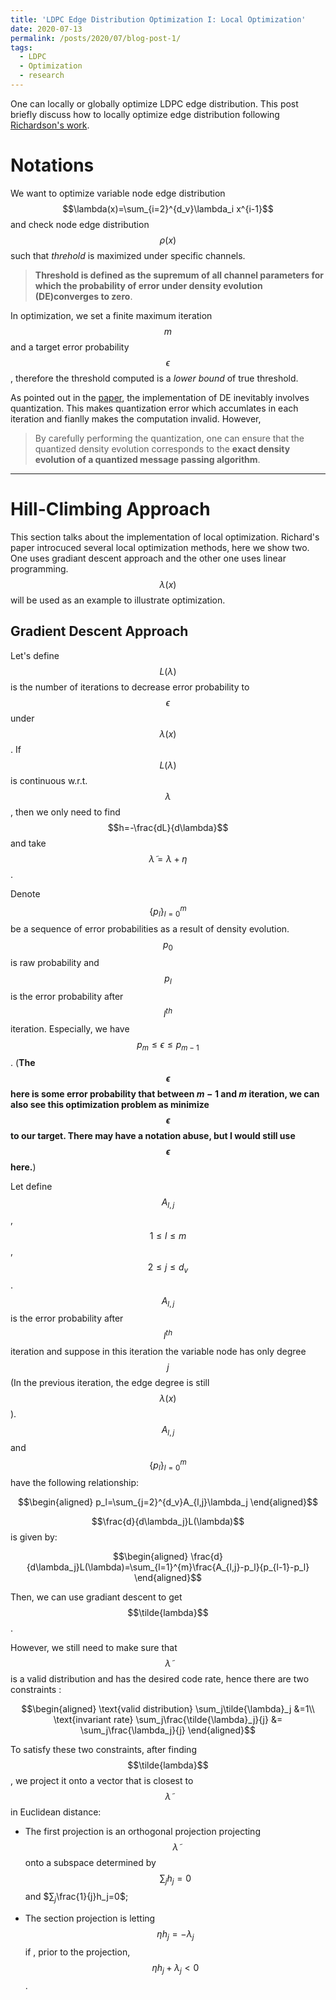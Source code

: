 ```yaml
---
title: 'LDPC Edge Distribution Optimization I: Local Optimization'
date: 2020-07-13
permalink: /posts/2020/07/blog-post-1/
tags:
  - LDPC
  - Optimization
  - research
---
```


One can locally or globally optimize LDPC edge distribution. This post briefly discuss how to locally optimize edge distribution following [Richardson's work](https://ieeexplore.ieee.org/document/910578).

Notations
======
We want to optimize variable node edge distribution $$\lambda(x)=\sum_{i=2}^{d_v}\lambda_i x^{i-1}$$ and check node edge distribution $$\rho(x)$$ such that *threhold* is maximized under specific channels. 

> **Threshold is defined as the supremum of all channel parameters for which the probability of error under density evolution (DE)converges to zero**.

 In optimization, we set a finite maximum iteration $$m$$ and a target error probability $$\epsilon$$, therefore the threshold computed is a *lower bound* of true threshold.

As pointed out in the [paper](https://ieeexplore.ieee.org/document/910578), the implementation of DE inevitably involves quantization. This makes quantization error which accumlates in each iteration and fianlly makes the computation invalid. However, 

> By carefully performing the quantization, one can ensure that the quantized density evolution corresponds to the **exact density evolution of a quantized message passing algorithm**. 


-----

Hill-Climbing Approach
=====
This section talks about the implementation of local optimization. Richard's paper introcuced several local optimization methods, here we show two. One uses gradiant descent approach and the other one uses linear programming. $$\lambda(x)$$ will be used as an example to illustrate optimization.


Gradient Descent Approach
---
Let's define $$L(\lambda)$$ is the number of iterations to decrease error probability to $$\epsilon$$ under $$\lambda(x)$$. If $$L(\lambda)$$ is continuous w.r.t. $$\lambda$$, then we only need to find $$h=-\frac{dL}{d\lambda}$$ and take $$\tilde{\lambda}=\lambda+\eta$$.

Denote $$\{p_l\}_{l=0}^m$$ be a sequence of error probabilities as a result of density evolution. $$p_0$$ is raw probability and $$p_l$$ is the error probability after $$l^{th}$$ iteration. Especially, we have $$p_m\leq\epsilon\leq p_{m-1}$$. (**The $$\epsilon$$ here is some error probability that between $m-1$ and $m$ iteration, we can also see this optimization problem as minimize $$\epsilon$$ to our target. There may have a notation abuse, but I would still use $$\epsilon$$ here.**)

Let define $$A_{l,j}$$, $$1\leq l \leq m$$, $$2\leq j \leq d_v$$. $$A_{l,j}$$ is the error probability after $$l^{th}$$ iteration and suppose in this iteration the variable node has only degree $$j$$ (In the previous iteration, the edge degree is still $$\lambda(x)$$). $$A_{l,j}$$ and $$\{p_l\}_{l=0}^m$$ have the following relationship:

$$\begin{aligned}  p_l=\sum_{j=2}^{d_v}A_{l,j}\lambda_j   \end{aligned}$$

$$\frac{d}{d\lambda_j}L(\lambda)$$ is given by:

$$\begin{aligned}  \frac{d}{d\lambda_j}L(\lambda)=\sum_{l=1}^{m}\frac{A_{l,j}-p_l}{p_{l-1}-p_l}  \end{aligned}$$

Then, we can use gradiant descent to get $$\tilde{lambda}$$.

However, we still need to make sure that $$\tilde{\lambda}$$ is a valid distribution and has the desired code rate, hence there are two constraints :

$$\begin{aligned}  
\text{valid distribution}  \sum_j\tilde{\lambda}_j &=1\\
\text{invariant rate}  \sum_j\frac{\tilde{\lambda}_j}{j} &= \sum_j\frac{\lambda_j}{j}
\end{aligned}$$

To satisfy these two constraints, after finding $$\tilde{lambda}$$, we project it onto a vector that is closest to $$\tilde{\lambda}$$ in Euclidean distance:

*   The first projection is an orthogonal projection projecting  $$\tilde{\lambda}$$ onto a subspace determined by $$\sum_jh_j=0$$ and $$\sum_j$\frac{1}{j}h_j=0$;

*   The section projection is letting $$\eta h_j = - \lambda_j$$ if , prior to the projection, $$\eta h_j+\lambda_j <0$$.


